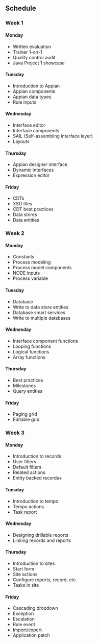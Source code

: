 ## Schedule

### Week 1

#### Monday

* Written evaluation
* Trainer 1-on-1
* Quality control audit
* Java Project 1 showcase

#### Tuesday

* Introduction to Appian
* Appian components
* Appian data types
* Rule inputs

#### Wednesday

* Interface editor
* Interface components
* SAIL (Self-assembling interface layer)
* Layouts

#### Thursday

* Appian designer interface
* Dynamic interfaces
* Expression editor

#### Friday

* CDTs
* XSD files
* CDT best practices
* Data stores
* Data entities

### Week 2

#### Monday

* Constants
* Process modeling
* Process model components
* NODE inputs
* Process variable

#### Tuesday

* Database
* Write to data store entities
* Database smart services
* Write to multiple databases

#### Wednesday

* Interface component functions
* Looping functions
* Logical functions
* Array functions

#### Thursday

* Best practices
* Milestones
* Query entities

#### Friday

* Paging grid
* Editable grid

### Week 3

#### Monday

* Introduction to records
* User filters
* Default filters
* Related actions
* Entity backed records+

#### Tuesday

* Introduction to tempo
* Tempo actions
* Task report

#### Wednesday

* Designing drillable reports
* Linking records and reports

#### Thursday

* Introduction to sites
* Start form
* Site actions
* Configure reports, record, etc.
* Tasks in site

#### Friday

* Cascading dropdown
* Exception
* Escalation
* Rule event
* Import/expert
* Application patch